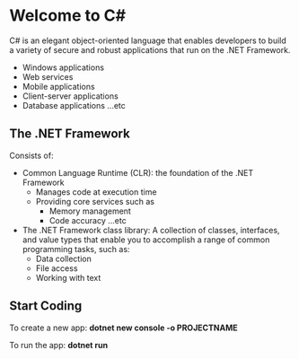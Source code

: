 <!-- @format -->

# Welcome to C#

C# is an elegant object-oriented language that enables developers to build a variety of secure and robust applications that run on the .NET Framework.

- Windows applications
- Web services
- Mobile applications
- Client-server applications
- Database applications ...etc

## The .NET Framework

Consists of:

- Common Language Runtime (CLR): the foundation of the .NET Framework
  - Manages code at execution time
  - Providing core services such as
    - Memory management
    - Code accuracy ...etc
- The .NET Framework class library: A collection of classes, interfaces, and value types that enable you to accomplish a range of common programming tasks, such as:
  - Data collection
  - File access
  - Working with text

## Start Coding

To create a new app: **dotnet new console -o PROJECTNAME**

To run the app: **dotnet run**
